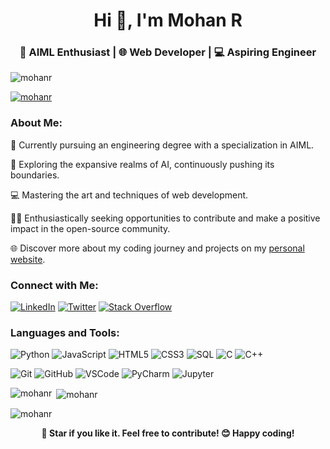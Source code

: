 <h1 align="center">Hi 👋, I'm Mohan R</h1>
<h3 align="center"> 🤖 AIML Enthusiast | 🌐 Web Developer  | 💻 Aspiring Engineer</h3>

<p align="left"> <img src="https://komarev.com/ghpvc/?username=mohan18r&label=Profile%20views&color=0e75b6&style=flat" alt="mohanr" /> </p>
<p align="left"> <a href="https://github.com/ryo-ma/github-profile-trophy"><img src="https://github-profile-trophy.vercel.app/?username=Mohan18R" alt="mohanr" /></a> </p>


### About Me:
🚀 Currently pursuing an engineering degree with a specialization in AIML.

🤖 Exploring the expansive realms of AI, continuously pushing its boundaries.

💻 Mastering the art and techniques of web development.

👨‍💻 Enthusiastically seeking opportunities to contribute and make a positive impact in the open-source community.

🌐 Discover more about my coding journey and projects on my [personal website](https://mohan18r.github.io/personal-website/).

### Connect with Me:
[![LinkedIn](https://img.shields.io/badge/LinkedIn-0077B5?style=for-the-badge&logo=linkedin&logoColor=white)](https://www.linkedin.com/in/mohanr018/)
[![Twitter](https://img.shields.io/badge/Twitter-1DA1F2?style=for-the-badge&logo=twitter&logoColor=white)](https://twitter.com/mohanr__)
[![Stack Overflow](https://img.shields.io/badge/Stack%20Overflow-FE7A16?style=for-the-badge&logo=stack-overflow&logoColor=white)](https://stackoverflow.com/users/22709713/mohan-r)

### Languages and Tools:
![Python](https://img.shields.io/badge/Python-3776AB?style=for-the-badge&logo=python&logoColor=white)
![JavaScript](https://img.shields.io/badge/JavaScript-F7DF1E?style=for-the-badge&logo=javascript&logoColor=black)
![HTML5](https://img.shields.io/badge/HTML5-E34F26?style=for-the-badge&logo=html5&logoColor=white)
![CSS3](https://img.shields.io/badge/CSS3-1572B6?style=for-the-badge&logo=css3&logoColor=white)
![SQL](https://img.shields.io/badge/SQL-4479A1?style=for-the-badge&logo=postgresql&logoColor=white)
![C](https://img.shields.io/badge/C-00599C?style=for-the-badge&logo=c&logoColor=white)
![C++](https://img.shields.io/badge/C++-00599C?style=for-the-badge&logo=c%2B%2B&logoColor=white)

![Git](https://img.shields.io/badge/Git-F05032?style=for-the-badge&logo=git&logoColor=white)
![GitHub](https://img.shields.io/badge/GitHub-181717?style=for-the-badge&logo=github&logoColor=white)
![VSCode](https://img.shields.io/badge/VSCode-007ACC?style=for-the-badge&logo=visual-studio-code&logoColor=white)
![PyCharm](https://img.shields.io/badge/PyCharm-000000?style=for-the-badge&logo=pycharm&logoColor=white)
![Jupyter](https://img.shields.io/badge/Jupyter-F37626?style=for-the-badge&logo=jupyter&logoColor=white)

<p><img align="left" src="https://github-readme-stats.vercel.app/api/top-langs?username=Mohan18R&show_icons=true&locale=en&layout=compact" alt="mohanr" /></p>

<p>&nbsp;<img align="center" src="https://github-readme-stats.vercel.app/api?username=Mohan18R&show_icons=true&locale=en" alt="mohanr" /></p>

<p><img align="center" src="https://github-readme-streak-stats.herokuapp.com/?user=Mohan18R&" alt="mohanr" /></p>

<p align="center"><strong>🌟 Star if you like it. Feel free to contribute! 😊 Happy coding! </strong></p>

